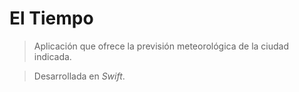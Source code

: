 # El Tiempo 

> Aplicación que ofrece la previsión meteorológica de la ciudad indicada.

> Desarrollada en *Swift*.
